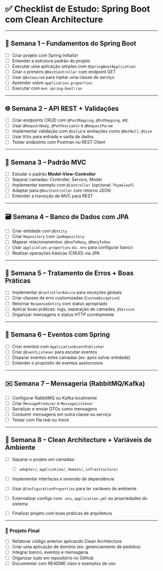 # ✅ **Checklist de Estudo: Spring Boot com Clean Architecture**

---

## 📘 Semana 1 – Fundamentos do Spring Boot

* [ ] Criar projeto com Spring Initializr
* [ ] Entender a estrutura padrão do projeto
* [ ] Executar uma aplicação simples com `@SpringBootApplication`
* [ ] Criar o primeiro `@RestController` com endpoint GET
* [ ] Usar `@Autowired` para injetar uma classe de serviço
* [ ] Aprender sobre `application.properties`
* [ ] Executar com `mvn spring-boot:run`

---

## 🌐 Semana 2 – API REST + Validações

* [ ] Criar endpoints CRUD com `@PostMapping`, `@PutMapping`, etc
* [ ] Usar `@RequestBody`, `@PathVariable` e `@RequestParam`
* [ ] Implementar validação com `@Valid` e anotações como `@NotNull`, `@Size`
* [ ] Usar `DTOs` para entrada e saída de dados
* [ ] Testar endpoints com Postman ou REST Client

---

## 🧩 Semana 3 – Padrão MVC

* [ ] Estudar o padrão **Model-View-Controller**
* [ ] Separar camadas: Controller, Service, Model
* [ ] Implementar exemplo com `@Controller` (opcional: `Thymeleaf`)
* [ ] Adaptar para `@RestController` com retorno JSON
* [ ] Entender a transição de MVC para REST

---

## 🗃️ Semana 4 – Banco de Dados com JPA

* [ ] Criar entidade com `@Entity`
* [ ] Criar `Repository` com `JpaRepository`
* [ ] Mapear relacionamentos: `@OneToMany`, `@ManyToOne`
* [ ] Usar `application.properties` ou `.env` para configurar banco
* [ ] Realizar operações básicas (CRUD) via JPA

---

## 🧯 Semana 5 – Tratamento de Erros + Boas Práticas

* [ ] Implementar `@ControllerAdvice` para exceções globais
* [ ] Criar classes de erro customizadas (`CustomException`)
* [ ] Retornar `ResponseEntity` com status apropriado
* [ ] Aplicar boas práticas: logs, separação de camadas, `@Service`
* [ ] Organizar mensagens e status HTTP corretamente

---

## 📢 Semana 6 – Eventos com Spring

* [ ] Criar eventos com `ApplicationEventPublisher`
* [ ] Criar `@EventListener` para escutar eventos
* [ ] Disparar eventos entre camadas (ex: após salvar entidade)
* [ ] Entender o propósito de eventos assíncronos

---

## ✉️ Semana 7 – Mensageria (RabbitMQ/Kafka)

* [ ] Configurar RabbitMQ ou Kafka localmente
* [ ] Criar `MessageProducer` e `MessageListener`
* [ ] Serializar e enviar DTOs como mensagens
* [ ] Consumir mensagens em outra classe ou serviço
* [ ] Testar com fila real ou mock

---

## 🧱 Semana 8 – Clean Architecture + Variáveis de Ambiente

* [ ] Separar o projeto em camadas:

  * [ ] `adapter/`, `application/`, `domain/`, `infrastructure/`
* [ ] Implementar interfaces e inversão de dependência
* [ ] Usar `@ConfigurationProperties` para ler variáveis de ambiente
* [ ] Externalizar configs com `.env`, `application.yml` ou propriedades do sistema
* [ ] Finalizar projeto com boas práticas de arquitetura

---

### 🏁 Projeto Final

* [ ] Refatorar código anterior aplicando Clean Architecture
* [ ] Criar uma aplicação de domínio (ex: gerenciamento de pedidos)
* [ ] Integrar banco, eventos e mensageria
* [ ] Organizar tudo em repositório no GitHub
* [ ] Documentar com README claro e exemplos de uso